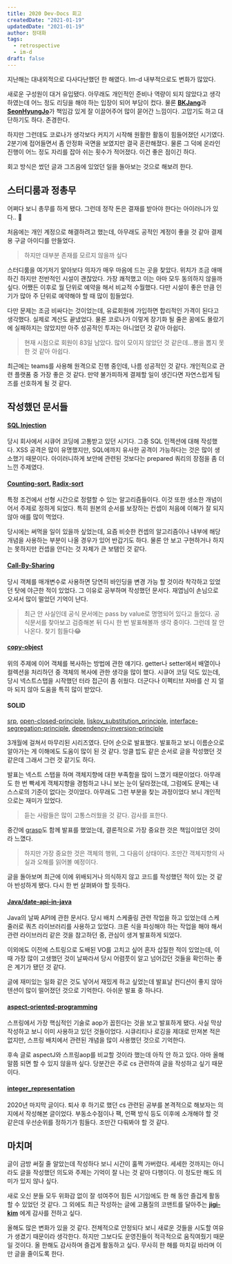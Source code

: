 ```yaml
---
title: 2020 Dev-Docs 회고
createdDate: "2021-01-19"
updatedDate: "2021-01-19"
author: 정대화
tags:
  - retrospective
  - im-d
draft: false
---
```


지난해는 대내외적으로 다사다난했던 한 해였다. Im-d 내부적으로도 변화가 많았다.

새로운 구성원이 대거 유입됐다. 아무래도 개인적인 준비나 역량이 되지 않았다고 생각하였는데 어느 정도 리딩을 해야 하는 입장이 되어 부담이 컸다. 물론 [**BKJang**](https://github.com/BKJang)과 [**SeonHyungJo**](https://github.com/SeonHyungJo)가 책임감 있게 잘 이끌어주어 많이 묻어간 느낌이다. 고맙기도 하고 대단하기도 하다. 존경한다.

하지만 그런데도 코로나가 생각보다 커지기 시작해 원활한 활동이 힘들어졌던 시기였다. 2분기에 접어들면서 좀 안정화 국면을 보였지만 결국 혼란해졌다. 물론 그 덕에 온라인 진행이 어느 정도 자리를 잡아 쉬는 횟수가 적어졌다. 이건 좋은 점이긴 하다.

회고 방식은 썼던 글과 그즈음에 있었던 일을 돌아보는 것으로 해보려 한다.

## 스터디룸과 정총무

어쩌다 보니 총무를 하게 됐다. 그런데 정작 돈은 결재를 받아야 한다는 아이러니가 있다.. 🤣

처음에는 개인 계정으로 해결하려고 했는데, 아무래도 공적인 계정이 좋을 것 같아 결제용 구글 아이디를 만들었다.

> 하지만 대부분 존재를 모르지 않을까 싶다

스터디룸을 여기저기 알아보다 의자가 매우 마음에 드는 곳을 찾았다. 위치가 조금 애매하긴 하지만 전반적인 시설이 괜찮았다. 가장 쾌적했고 이는 아마 모두 동의하지 않을까 싶다. 어쨌든 이후로 월 단위로 예약을 해서 비교적 수월했다. 다만 시설이 좋은 만큼 인기가 많아 주 단위로 예약해야 할 때 많이 힘들었다.

다만 문제는 조금 비싸다는 것이었는데, 유료회원에 가입하면 합리적인 가격이 된다고 생각했다. 실제로 계산도 끝냈었다. 물론 코로나가 이렇게 장기화 될 줄은 꿈에도 몰랐기에 실패하지는 않았지만 아주 성공적인 투자는 아니었던 것 같아 아쉽다.

> 현재 시점으로 회원이 83일 남았다. 많이 모이지 않았던 것 같은데...뽕을 뽑지 못한 것 같아 아쉽다.

최근에는 teams를 사용해 원격으로 진행 중인데, 나름 성공적인 것 같다. 개인적으로 관련 플랫폼 중 가장 좋은 것 같다. 만약 불가피하게 결제할 일이 생긴다면 자연스럽게 팀즈를 선호하게 될 것 같다.

## 작성했던 문서들

#### [SQL Injection](https://github.com/Im-D/Dev-Docs/blob/master/Security/SQL_Injection.md)

당시 회사에서 시큐어 코딩에 고통받고 있던 시기다. 그중 SQL 인젝션에 대해 작성했다. XSS 공격은 많이 유명했지만, SQL에까지 유사한 공격이 가능하다는 것은 많이 생소했기 때문이다. 아이러니하게 보안에 관련된 것보다는 prepared 쿼리의 장점을 좀 더 느낀 주제였다.

#### [Counting-sort](https://github.com/Im-D/Dev-Docs/blob/master/CS/Counting-sort.md), [Radix-sort](https://github.com/Im-D/Dev-Docs/blob/master/CS/Radix-sort.md)

특정 조건에서 선형 시간으로 정렬할 수 있는 알고리즘들이다. 이것 또한 생소한 개념이어서 주제로 정하게 되었다. 특히 원본의 순서를 보장하는 컨셉이 처음에 이해가 잘 되지 않아 애를 많이 먹었다.

당시에는 써먹을 일이 있을까 싶었는데, 요즘 비슷한 컨셉의 알고리즘이나 내부에 해당 개념을 사용하는 부분이 나올 경우가 있어 반갑기도 하다. 물론 안 보고 구현하거나 하지는 못하지만 컨셉을 안다는 것 자체가 큰 보탬인 것 같다.

#### [Call-By-Sharing](https://github.com/Im-D/Dev-Docs/blob/master/CS/Call-By-Sharing.md)

당시 객체를 매개변수로 사용하면 당연히 바인딩을 변경 가능 할 것이라 착각하고 있었던 탓에 야근한 적이 있었다. 그 이유로 공부하며 작성했던 문서다. 재엽님이 손님으로 오셔서 많이 떨었던 기억이 난다.

> 최근 안 사실인데 공식 문서에는 pass by value로 명명되어 있다고 들었다. 공식문서를 찾아보고 검증해본 뒤 다시 한 번 발표해볼까 생각 중이다. 그런데 잘 안 나온다. 찾기 힘들다😂

#### [copy-object](https://github.com/im-d-team/Dev-Docs/blob/master/Java/copy-object.md)

위의 주제에 이어 객체를 복사하는 방법에 관한 얘기다. getter나 setter에서 배열이나 컬렉션을 처리하던 중 객체의 복사에 관한 생각을 많이 했다. 시큐어 코딩 덕도 있는데, 당시 넥스트스탭을 시작했던 터라 접근이 좀 쉬웠다. 더군다나 이펙티브 자바를 산 지 얼마 되지 않아 도움을 특히 많이 받았다.

#### SOLID

[srp](https://github.com/im-d-team/Dev-Docs/blob/master/CS/srp.md), [open-closed-principle](https://github.com/im-d-team/Dev-Docs/blob/master/CS/open-closed-principle.md), [liskov_substitution_principle](https://github.com/im-d-team/Dev-Docs/blob/master/CS/liskov_substitution_principle.md), [interface-segregation-principle](https://github.com/im-d-team/Dev-Docs/blob/master/CS/interface-segregation-principle.md), [dependency-inversion-principle](https://github.com/im-d-team/Dev-Docs/blob/master/CS/dependency-inversion-principle.md)

3개월에 걸쳐서 마무리된 시리즈였다. 단어 순으로 발표했다. 발표하고 보니 이름순으로 알아가는 게 이해에도 도움이 많이 된 것 같다. 엉클 밥도 같은 순서로 글을 작성했던 것 같은데 그래서 그런 것 같기도 하다.

발표는 넥스트 스탭을 하며 객체지향에 대한 부족함을 많이 느꼈기 때문이었다. 아무래도 한 번 빡세게 객체지향을 경험하고 나니 보는 눈이 달라졌는데, 그럼에도 문제는 내 스스로의 기준이 없다는 것이었다. 아무래도 그런 부분을 찾는 과정이었다 보니 개인적으로는 재미가 있었다.

> 듣는 사람들은 많이 고통스러웠을 것 같다. 감사를 표한다.

중간에 [grasp](https://github.com/im-d-team/Dev-Docs/blob/master/CS/grasp.md)도 함께 발표를 했었는데, 결론적으로 가장 중요한 것은 책임이었던 것이라 느꼈다.

> 하지만 가장 중요한 것은 객체의 행위, 그 다음이 상태이다. 조만간 객체지향의 사실과 오해를 읽어볼 예정이다.

글을 돌아보며 최근에 이에 위배되거나 의식하지 않고 코드를 작성했던 적이 있는 것 같아 반성하게 됐다. 다시 한 번 살펴봐야 할 듯하다.

#### [Java/date-api-in-java](https://github.com/im-d-team/Dev-Docs/blob/master/Java/date-api-in-java.md)

Java의 날짜 API에 관한 문서다. 당시 배치 스케줄링 관련 작업을 하고 있었는데 스케줄러로 쿼츠 라이브러리를 사용하고 있었다. 크론 식을 파싱해야 하는 작업을 해야 해서 관련 라이브러리 같은 것을 참고하던 중, 관심이 생겨 발표하게 되었다.

이외에도 이전에 스트링으로 도배된 VO를 고치고 싶어 혼자 삽질한 적이 있었는데, 이때 가장 많이 고생했던 것이 날짜라서 당시 어렴풋이 알고 넘어갔던 것들을 확인하는 좋은 계기가 됐던 것 같다.

글에 재미있는 일화 같은 것도 넣어서 재밌게 하고 싶었는데 발표날 컨디션이 좋지 않아 텐션이 많이 떨어졌던 것으로 기억한다. 아쉬운 발표 중 하나다.

#### [aspect-oriented-programming](https://github.com/im-d-team/Dev-Docs/blob/master/CS/aspect-oriented-programming.md)

스프링에서 가장 핵심적인 기술로 aop가 꼽힌다는 것을 보고 발표하게 됐다. 사실 막상 작성하고 보니 이미 사용하고 있던 것들이었다. 시큐리티나 로깅을 제대로 만져본 적은 없지만, 스프링 배치에서 관련된 개념을 많이 사용했던 것으로 기억한다.

후속 글로 aspectJ와 스프링aop를 비교할 것이라 했는데 아직 안 하고 있다. 아마 올해 말쯤 되면 할 수 있지 않을까 싶다. 당분간은 주로 cs 관련하여 글을 작성하고 싶기 때문이다.

#### [integer_representation](https://github.com/im-d-team/Dev-Docs/blob/master/CS/integer_representation.md)

2020년 마지막 글이다. 퇴사 후 하기로 했던 cs 관련된 공부를 본격적으로 해보자는 의지에서 작성해본 글이었다. 부동소수점이나 팩, 언팩 방식 등도 이후에 소개해야 할 것 같은데 우선순위를 정하기가 힘들다. 조만간 다뤄봐야 할 것 같다.

## 마치며

글이 금방 써질 줄 알았는데 작성하다 보니 시간이 훌쩍 가버렸다. 세세한 것까지는 아니라도 글을 작성했던 의도와 주제는 기억이 잘 나는 것 같아 다행이다. 이 정도만 해도 의미가 있지 않나 싶다.

새로 오신 분들 모두 위화감 없이 잘 섞여주어 힘든 시기임에도 한 해 동안 즐겁게 활동할 수 있었던 것 같다. 그 외에도 최근 작성하는 글에 고품질의 코맨트를 달아주는 **[jigi-kim](https://github.com/jigi-kim)** 에게 감사를 전하고 싶다.

올해도 많은 변화가 있을 것 같다. 전체적으로 안정되다 보니 새로운 것들을 시도할 여유가 생겼기 때문이라 생각한다. 하지만 그보다도 운영진들이 적극적으로 움직여줬기 때문일 것이다. 올 한해도 감사하며 즐겁게 활동하고 싶다. 무사히 한 해를 마치길 바라며 이만 글을 줄이도록 한다.
